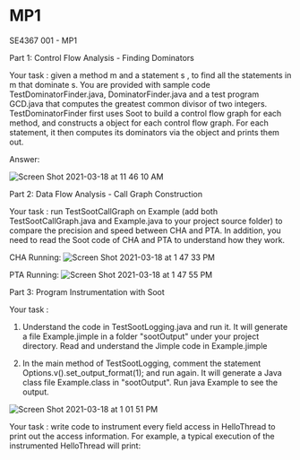 # MP1
SE4367 001 - MP1

Part 1: Control Flow Analysis - Finding Dominators

Your task : given a method  m  and a statement  s , to find all the statements in  m  that dominate  s. You are provided with sample code  TestDominatorFinder.java, DominatorFinder.java  and a test program  GCD.java  that computes the greatest common divisor of two integers.  TestDominatorFinder  first uses Soot to build a control flow graph for each method, and constructs a object for each control flow graph. For each statement, it then computes its dominators via the object and prints them out.

Answer: 

![Screen Shot 2021-03-18 at 11 46 10 AM](https://user-images.githubusercontent.com/61093335/111664315-a758bf00-87df-11eb-829d-0bed8089c74d.png)


Part 2: Data Flow Analysis - Call Graph Construction

Your task : run  TestSootCallGraph  on  Example  (add both  TestSootCallGraph.java  and  Example.java  to your project source folder) to compare the precision and speed between CHA and PTA. In addition, you need to read the Soot code of CHA and PTA to understand how they work.

CHA Running:
![Screen Shot 2021-03-18 at 1 47 33 PM](https://user-images.githubusercontent.com/61093335/111680790-92385c00-87f0-11eb-81f1-a790931aa113.png)

PTA Running:
![Screen Shot 2021-03-18 at 1 47 55 PM](https://user-images.githubusercontent.com/61093335/111680819-995f6a00-87f0-11eb-9355-675049a46d90.png)




Part 3: Program Instrumentation with Soot


Your task :

1)  Understand the code in  TestSootLogging.java  and run it. It will generate a file Example.jimple in a folder "sootOutput" under your project directory. Read and understand the Jimple code in Example.jimple

2)  In the main method of TestSootLogging, comment the statement Options.v().set_output_format(1); and run again. It will generate a Java class file Example.class in "sootOutput". Run java Example to see the output. 

![Screen Shot 2021-03-18 at 1 01 51 PM](https://user-images.githubusercontent.com/61093335/111674803-6a45fa00-87ea-11eb-8cb2-a18b8e703f6d.png)


Your task : write code to instrument every field access in  HelloThread  to print out the access information. For example, a typical execution of the instrumented  HelloThread  will print:
